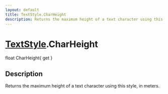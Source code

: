 ```yaml
---
layout: default
title: TextStyle.CharHeight
description: Returns the maximum height of a text character using this style, in meters.
---
```

# [TextStyle]({{site.url}}/Pages/Reference/TextStyle.html).CharHeight

<div class='signature' markdown='1'>
float CharHeight{ get }
</div>

## Description
Returns the maximum height of a text character using
this style, in meters.

